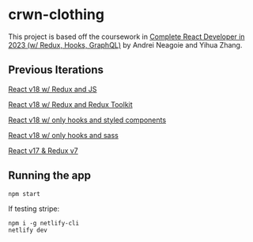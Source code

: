 # crwn-clothing

This project is based off the coursework in [Complete React Developer in 2023 (w/ Redux, Hooks, GraphQL)](https://zerotomastery.io/courses/learn-react/) by Andrei Neagoie and Yihua Zhang.

## Previous Iterations

[React v18 w/ Redux and JS](https://github.com/jessamarie/crwn-clothing/tree/2023-redux-stripe-and-js)

[React v18 w/ Redux and Redux Toolkit](https://github.com/jessamarie/crwn-clothing/tree/2023-redux-toolkit)

[React v18 w/ only hooks and styled components](https://github.com/jessamarie/crwn-clothing/tree/2023-hooks-and-styled-components)

[React v18 w/ only hooks and sass](https://github.com/jessamarie/crwn-clothing/tree/2023-hooks-and-sass)

[React v17 & Redux v7](https://github.com/jessamarie/crwn-clothing/tree/2021-course-reactv17)

## Running the app

`npm start`

If testing stripe:

```
npm i -g netlify-cli
netlify dev
```

